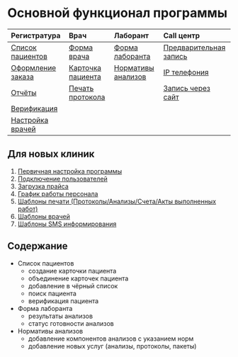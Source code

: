 # Основной функционал программы

| Регистратура       | Врач              | Лаборант            | Call центр             |
|:------------------|:------------------|:--------------------|:-----------------------|  
| <a href="./PatientList">Список пациентов</a>  | <a href="./Doctor">Форма врача</a>       | <a href="./labsform">Форма лаборанта</a>     | <a href="./PreRecord">Предварительная запись</a> |  
| <a href="./Order">Оформление заказа</a> | <a href="./PatientCard">Карточка пациента</a> | <a href="./analyzesnorm">Нормативы анализов</a>  | <a href="./IPtele">IP телефония</a>           |
| <a href="./reports">Отчёты</a>           | <a href="./ProtocolPechat">Печать протокола</a>  |  | <a href="./OnlinePrerecord">Запись через сайт</a>      |
| <a href="./verification">Верификация</a>
|<a href="./doctorsonline">Настройка врачей</a>



## Для новых клиник

1. <a href="./InitialConfiguration">Первичная настройка программы</a>
2. <a href="./Users">Подключение пользователей</a>
3. <a href="./PriceImport&Export">Загрузка прайса</a>
4. <a href="./DoctorSchedule">График работы персонала</a>
5. <a href="./shablonypechati">Шаблоны печати (Протоколы/Анализы/Счета/Акты выполненных работ)</a>
6. <a href="./shablonyprotokolov">Шаблоны врачей</a>
7. <a href="./shablonysms">Шаблоны SMS информирования</a>

## Содержание


- Список пациентов
    - создание карточки пациента
    - объединение карточек пациента
    - добавление в чёрный список
    - поиск пациента
    - верификация пациента
- Форма лаборанта
    - результаты анализов
    - статус готовности анализов
- Нормативы анализов
    - добавление компонентов анализов с указанием норм 
    - добавление новых услуг (анализы, протоколы, пакеты)